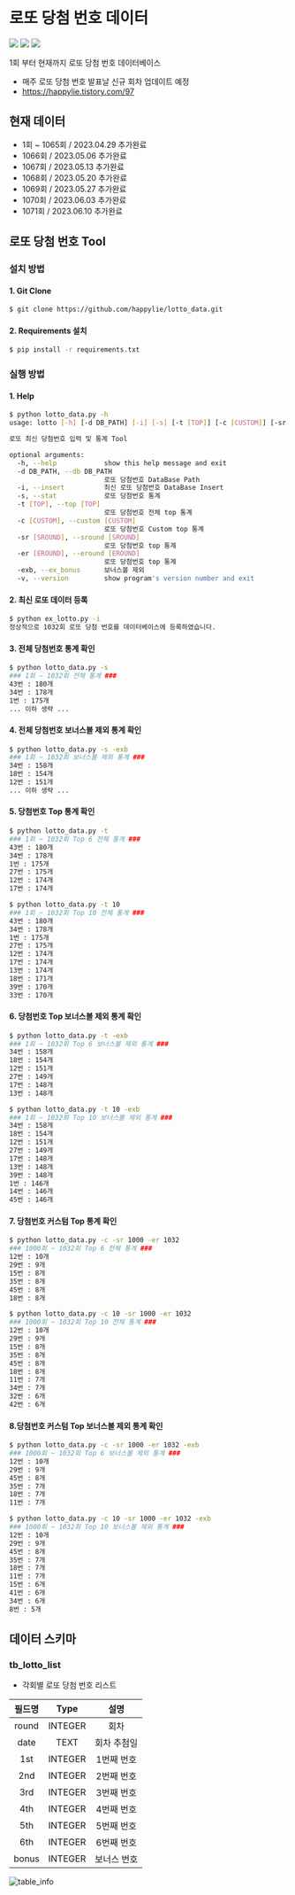 # 로또 당첨 번호 데이터
<div>
<img src="https://hits.seeyoufarm.com/api/count/incr/badge.svg?url=https%3A%2F%2Fgithub.com%2Fhappylie%2Flotto_data&count_bg=%2379C83D&title_bg=%23555555&icon=github.svg&icon_color=%23E7E7E7&title=view&edge_flat=false"/>
<img src="https://img.shields.io/badge/SQLite->=3.34.1-blue?logo=sqlite" />
<img src="https://img.shields.io/badge/Python->=3.5-blue?logo=python&logoColor=white" />
</div>

1회 부터 현재까지 로또 당첨 번호 데이터베이스
- 매주 로또 당첨 번호 발표날 신규 회차 업데이트 예정
- https://happylie.tistory.com/97

## 현재 데이터 
- 1회 ~ 1065회 / 2023.04.29 추가완료
- 1066회 / 2023.05.06 추가완료
- 1067회 / 2023.05.13 추가완료
- 1068회 / 2023.05.20 추가완료
- 1069회 / 2023.05.27 추가완료
- 1070회 / 2023.06.03 추가완료
- 1071회 / 2023.06.10 추가완료

## 로또 당첨 번호 Tool 
### 설치 방법
#### 1. Git Clone
```bash
$ git clone https://github.com/happylie/lotto_data.git
```
#### 2. Requirements 설치
```bash
$ pip install -r requirements.txt
```
### 실행 방법
#### 1. Help
```bash
$ python lotto_data.py -h
usage: lotto [-h] [-d DB_PATH] [-i] [-s] [-t [TOP]] [-c [CUSTOM]] [-sr [SROUND]] [-er [EROUND]] [-exb] [-v]

로또 최신 당첨번호 입력 및 통계 Tool

optional arguments:
  -h, --help            show this help message and exit
  -d DB_PATH, --db DB_PATH
                        로또 당첨번호 DataBase Path
  -i, --insert          최신 로또 당첨번호 DataBase Insert
  -s, --stat            로또 당첨번호 통계
  -t [TOP], --top [TOP]
                        로또 당첨번호 전체 top 통계
  -c [CUSTOM], --custom [CUSTOM]
                        로또 당첨번호 Custom top 통계
  -sr [SROUND], --sround [SROUND]
                        로또 당첨번호 top 통계
  -er [EROUND], --eround [EROUND]
                        로또 당첨번호 top 통계
  -exb, --ex_bonus      보너스볼 제외
  -v, --version         show program's version number and exit
```
#### 2. 최신 로또 데이터 등록
```bash
$ python ex_lotto.py -i                    
정상적으로 1032회 로또 당첨 번호를 데이터베이스에 등록하였습니다.
```
#### 3. 전체 당첨번호 통계 확인
```bash
$ python lotto_data.py -s
### 1회 ~ 1032회 전체 통계 ###
43번 : 180개
34번 : 178개
1번 : 175개
... 이하 생략 ...
```
#### 4. 전체 당첨번호 보너스볼 제외 통계 확인
```bash
$ python lotto_data.py -s -exb
### 1회 ~ 1032회 보너스볼 제외 통계 ###
34번 : 158개
18번 : 154개
12번 : 151개
... 이하 생략 ...
```
#### 5. 당첨번호 Top 통계 확인
```bash
$ python lotto_data.py -t
### 1회 ~ 1032회 Top 6 전체 통계 ###
43번 : 180개
34번 : 178개
1번 : 175개
27번 : 175개
12번 : 174개
17번 : 174개

$ python lotto_data.py -t 10
### 1회 ~ 1032회 Top 10 전체 통계 ###
43번 : 180개
34번 : 178개
1번 : 175개
27번 : 175개
12번 : 174개
17번 : 174개
13번 : 174개
18번 : 171개
39번 : 170개
33번 : 170개
```
#### 6. 당첨번호 Top 보너스볼 제외 통계 확인
```bash
$ python lotto_data.py -t -exb
### 1회 ~ 1032회 Top 6 보너스볼 제외 통계 ###
34번 : 158개
18번 : 154개
12번 : 151개
27번 : 149개
17번 : 148개
13번 : 148개

$ python lotto_data.py -t 10 -exb
### 1회 ~ 1032회 Top 10 보너스볼 제외 통계 ###
34번 : 158개
18번 : 154개
12번 : 151개
27번 : 149개
17번 : 148개
13번 : 148개
39번 : 148개
1번 : 146개
14번 : 146개
45번 : 146개
```
#### 7. 당첨번호 커스텀 Top 통계 확인
```bash
$ python lotto_data.py -c -sr 1000 -er 1032
### 1000회 ~ 1032회 Top 6 전체 통계 ###
12번 : 10개
29번 : 9개
15번 : 8개
35번 : 8개
45번 : 8개
18번 : 8개

$ python lotto_data.py -c 10 -sr 1000 -er 1032
### 1000회 ~ 1032회 Top 10 전체 통계 ###
12번 : 10개
29번 : 9개
15번 : 8개
35번 : 8개
45번 : 8개
18번 : 8개
11번 : 7개
34번 : 7개
32번 : 6개
42번 : 6개
```
#### 8.당첨번호 커스텀 Top 보너스볼 제외 통계 확인
```bash
$ python lotto_data.py -c -sr 1000 -er 1032 -exb
### 1000회 ~ 1032회 Top 6 보너스볼 제외 통계 ###
12번 : 10개
29번 : 9개
45번 : 8개
35번 : 7개
18번 : 7개
11번 : 7개

$ python lotto_data.py -c 10 -sr 1000 -er 1032 -exb
### 1000회 ~ 1032회 Top 10 보너스볼 제외 통계 ###
12번 : 10개
29번 : 9개
45번 : 8개
35번 : 7개
18번 : 7개
11번 : 7개
15번 : 6개
41번 : 6개
34번 : 6개
8번 : 5개
```

## 데이터 스키마

### tb_lotto_list

- 각회별 로또 당첨 번호 리스트

| 필드명    | Type     | 설명      |
|:-------:|:--------:|:--------:|
|  round  | INTEGER  | 회차      |
|  date   | TEXT     | 회차 추첨일 |
|  1st    | INTEGER  | 1번째 번호 |
|  2nd    | INTEGER  | 2번째 번호 |
|  3rd    | INTEGER  | 3번째 번호 |
|  4th    | INTEGER  | 4번째 번호 |
|  5th    | INTEGER  | 5번째 번호 |
|  6th    | INTEGER  | 6번째 번호 |
|  bonus  | INTEGER  | 보너스 번호 |

![table_info](https://user-images.githubusercontent.com/24468970/156866295-02558131-2840-404d-9f56-0cb995c2d0f3.png)
